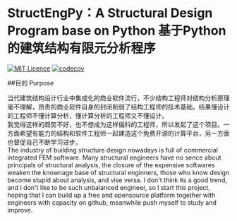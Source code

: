 # StructEngPy：A Structural Design Program base on Python 基于Python的建筑结构有限元分析程序

[![MIT Licence](https://badges.frapsoft.com/os/mit/mit.svg?v=103)](https://opensource.org/licenses/mit-license.php)   [![codecov](https://codecov.io/gh/zhuoju36/StructEngPy/branch/master/graph/badge.svg?token=4C6a6QwvKA)](https://codecov.io/gh/zhuoju36/StructEngPy)

##目的 Purpose

当代建筑结构设计行业中集成化的商业软件流行，不少结构工程师对结构分析原理毫不理解，昂贵的商业软件自身的封闭削弱了结构工程师的技术基础。结果懂设计的工程师不懂计算分析，懂计算分析的工程师又不懂设计。<br>
我觉得这样的趋势不好，也不想成为这样偏科的工程师，所以发起了这个项目。一方面希望有能力的结构和软件工程师一起建造这个免费开源的计算平台，另一方面也督促自己不断学习进步。<br>
The industry of building structure design nowadays is full of commercial integrated FEM software. Many structural engineers have no sence about principals of structural analysis, the closure of the expensive softwares weaken the knownage base of structural enginners, those who know design become stupid about analysis, and vise versa.
I don't think its a good trend, and I don't like to be such unbalanced engineer, so I start this project, hoping that I can build up a free and opensource platform together with engineers with capacity on github, meanwhile push myself to study and improve. 
